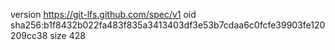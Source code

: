 version https://git-lfs.github.com/spec/v1
oid sha256:b1f8432b022fa483f835a3413403df3e53b7cdaa6c0fcfe39903fe120209cc38
size 428
